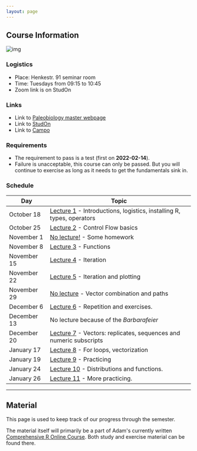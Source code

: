 ```yaml
---
layout: page 
---
```


## **Course Information**

![img]({{site.url}}{{site.baseurl}}assets/R_logo.svg.png)

### Logistics 

- Place: Henkestr. 91 seminar room  
- Time: Tuesdays from 09:15 to 10:45  
- Zoom link is on StudOn

### Links

- Link to [Paleobiology master webpage](https://palaeobiology.nat.fau.de/program/courses/rcourse/)  
- Link to [StudOn](https://www.studon.fau.de/crs4793444.html)  
- Link to [Campo](https://www.campo.fau.de:443/qisserver/pages/startFlow.xhtml?_flowId=detailView-flow&unitId=107608&periodId=395&navigationPosition=studiesOffered,searchCourses)  

### Requirements

- The requirement to pass is a test (first on **2022-02-14**). 
- Failure is unacceptable, this course can only be passed. But you will continue to exercise as long as it needs to get the fundamentals sink in.

### Schedule

| Day         | Topic                                                                                                         |
|-------------|---------------------------------------------------------------------------------------------------------------|
| October 18  | [Lecture 1]({{site.url}}{{site.baseurl}}lecture1/) - Introductions, logistics, installing R, types, operators |
| October 25  | [Lecture 2]({{site.url}}{{site.baseurl}}lecture2/) - Control Flow basics                                      |
| November 1  | [No lecture!]({{site.url}}{{site.baseurl}}no-lecture1/) - Some homework                                       |
| November 8  | [Lecture 3]({{site.url}}{{site.baseurl}}lecture3/) - Functions                                                |
| November 15 | [Lecture 4]({{site.url}}{{site.baseurl}}lecture4/) - Iteration                                                |
| November 22 | [Lecture 5]({{site.url}}{{site.baseurl}}lecture5/) - Iteration and plotting                                   |
| November 29 | [No lecture]({{site.url}}{{site.baseurl}}no-lecture2/) - Vector combination and paths                         |
| December 6  | [Lecture 6]({{site.url}}{{site.baseurl}}lecture6/) - Repetition and exercises.                                |
| December 13 | No lecture because of the *Barbarafeier*                                                                      |
| December 20 | [Lecture 7]({{site.url}}{{site.baseurl}}lecture7/) - Vectors: replicates, sequences and numeric subscripts    |
| January 17  | [Lecture 8]({{site.url}}{{site.baseurl}}lecture8/) - For loops, vectorization                                 |
| January 19  | [Lecture 9]({{site.url}}{{site.baseurl}}lecture9/) - Practicing                                               |
| January 24  | [Lecture 10]({{site.url}}{{site.baseurl}}lecture10/) - Distributions and functions.                           |
| January 26  | [Lecture 11]({{site.url}}{{site.baseurl}}lecture11/) - More practicing.                                       

* * *

## **Material**

This page is used to keep track of our progress through the semester.

The material itself will primarily be a part of Adam's currently written [Comprehensive R Online Course](https://adamkocsis.github.io/rkheion/).
Both study and exercise material can be found there. 



